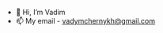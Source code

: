 - 👋 Hi, I’m Vadim
- 📫 My email - vadymchernykh@gmail.com

<!---
VadimZP/VadimZP is a ✨ special ✨ repository because its `README.md` (this file) appears on your GitHub profile.
You can click the Preview link to take a look at your changes.
--->
